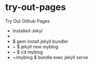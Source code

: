 # try-out-pages
Try Out Github Pages

- Installed Jekyl
-
-  $ gem install jekyll bundler
-  ~ $ jekyll new myblog
-  ~ $ cd myblog
-  ~/myblog $ bundle exec jekyll serve
